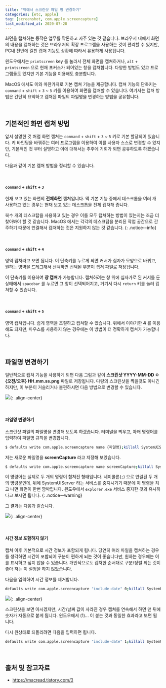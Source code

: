 ```yaml
---
title: "맥에서 스크린샷 파일 명 변경하기"
categories: [etc, apple]
tag: [screenshot, com.apple.screencapture]
last_modified_at: 2020-07-28
---
```

화면을 캡쳐하는 동작은 업무를 막론하고 자주 있는 것 같습니다. 브라우저 내에서 화면의 내용을 캡쳐하는 것은 브라우저의 확장 프로그램을 사용하는 것이 편리할 수 있지만, PC내 전반에 걸친 캡쳐 기능도 상황에 따라서 유용하게 사용됩니다.

윈도우에서는 `printscreen` key 를 눌러서 전체 화면을 캡쳐하거나, `alt` + `printscreen` 으로 현재 포커스가 되어있는 창을 캡쳐합니다. 다양한 방법도 있고 프로그램들도 있지만 기본 기능을 이용해도 충분합니다. 

MacOS 에서도 이와 마찬가지로 기본 캡쳐 기능을 제공합니다. 캡쳐 기능의 단축키는 `command` + `shift` + `3` ~ `5` 키를 이용하여 화면을 캡쳐할 수 있습니다. 여기서는 캡쳐 방법은 간단히 요약하고 캡쳐된 파일의 파일명을 변경하는 방법을 공유합니다.

<br/>

## 기본적인 화면 캡쳐 방법

앞서 설명한 것 처럼 화면 캡쳐는 `command` + `shift` + `3` ~ `5` 키로 기본 할당되어 있습니다. 키 바인딩을 바꿔주는 여러 프로그램을 이용하여 이를 사용자 스스로 변경할 수 있지만, 기본적인 것 부터 설명하고 이에 대해서는 추후에 기회가 되면 공유하도록 하겠습니다. 

다음과 같이 기본 캡쳐 방법을 정리할 수 있습니다. 

<br/>

#### `command` + `shift` + `3`

  현재 보고 있는 화면의 **전체화면** 캡쳐입니다. 맥 기본 기능 중에서 데스크톱을 여러 개 사용하고 있는 경우는 현재 보고 있는 데스크톱을 전체 캡쳐해 줍니다. 

  복수 개의 데스크탑을 사용하고 있는 경우 이를 모두 캡쳐하는 방법이 있는지는 조금 더 찾아봐야 할 것 같습니다. MacOS 에서는 각각의 데스크탑을 분리된 작업 공간으로 간주하기 때문에 연결해서 캡쳐하는 것은 지원하지 않는 것 같습니다.
  {: .notice--info}

<br/>

#### `command` + `shift` + `4`

  영역 캡쳐라고 보면 됩니다. 이 단축키를 누르게 되면 커서가 십자가 모양으로 바뀌고, 원하는 영역을 드레그해서 선택하면 선택된 부분이 캡쳐 파일로 저장됩니다.
  
  이 단축키를 이용하여 **창 캡쳐**가 가능합니다. 캡쳐하려는 창 위에 십자가로 된 커서를 둔 상태에서 `spacebar` 를 누르면 그 창이 선택되어지고, 거기서 다시 `return` 키를 눌러 캡쳐할 수 있습니다.

<br/>

#### `command` + `shift` + `5`

  영역 캡쳐입니다. 쉽게 영역을 조절하고 캡쳐할 수 있습니다. 위에서 이야기한 **4** 를 이용해도 되지만, 마우스를 사용하지 않는 경우에는 이 방법이 더 정확하게 캡쳐가 가능합니다. 

<br/>

## 파일명 변경하기 

일반적으로 캡쳐 기능을 사용하게 되면 다음 그림과 같이 **스크린샷 YYYY-MM-DD ㅇ{오전/오후} HH.mm.ss.png** 파일로 저장됩니다. 다량의 스크린샷을 찍을것도 아니긴 하지만, 이 부분이 거슬리거나 불편하시면 다음 방법으로 변경할 수 있습니다. 

![](/assets/images/2020-07-28-screenshot-name/old.png){: .align-center}

<br/>

#### 파일명 변경하기

스크린샷 파일의 파일명을 변경해 보도록 하겠습니다. 터미널을 띄우고, 아래 명령어를 입력하여 파일명 규칙을 변경합니다.

```sh
$ defaults write com.apple.screencapture name {파일명};killall SystemUIServer
```

저는 새로운 파일명을 **screenCapture** 라고 지정해 보았습니다. 

```sh
$ defaults write com.apple.screencapture name screenCapture;killall SystemUIServer
```

이 명령어는 실제로 두 개의 명령이 합쳐진 형태입니다. 세미콜론(`;`) 으로 연결된 두 개의 명령문인데, 뒤에 SystemUIServer 라는 서비스를 중지시기기 때문에 이 명령을 치고 나면 화면이 한번 깜박입니다. 윈도우에서 `explorer.exe` 서비스 중지한 것과 유사하다고 보시면 됩니다. 
{: .notice--warning}

그 결과는 다음과 같습니다.

![](/assets/images/2020-07-28-screenshot-name/new.png){: .align-center}

<br/>

#### 시간 정보 포함하지 않기

캡쳐 이후 기본적으로 시간 정보가 포함되게 됩니다. 당연히 여러 파일을 캡쳐하는 경우를 생각하면 시간이 포함되어 구분이 편하게 되는 것이 좋습니다만, 원하는 경우에는 이를 표시하고 싶지 않을 수 있습니다. 개인적으로도 캡쳐한 순서대로 구분/정렬 되는 것이 좋아 저는 이 설정을 하지 않았습니다.

다음을 입력하여 시간 정보를 제거합니다. 

```sh
defaults write com.apple.screencapture "include-date" 0;killall SystemUIServer
```

![](/assets/images/2020-07-28-screenshot-name/notime.png){: .align-center}

스크린샷을 보면 아시겠지만, 시간/날짜 값이 사라진 경우 캡쳐를 연속해서 하면 맨 뒤에 숫자가 자동으로 붙게 됩니다. 윈도우에서 (1)... 이 붙는 것과 동일한 효과라고 보면 됩니다.

다시 원상태로 되돌리려면 다음을 입력하면 됩니다.

```sh
defaults write com.apple.screencapture "include-date" 1;killall SystemUIServer
```

<br/>

## 출처 및 참고자료

- <https://macread.tistory.com/3>